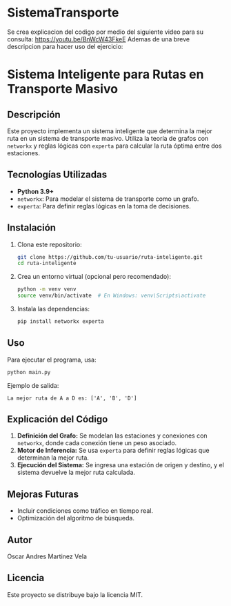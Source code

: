 # SistemaTransporte
Se crea explicacion del codigo por medio del siguiente video para su consulta: https://youtu.be/BnWcW43FkeE
Ademas de una breve descripcion para hacer uso del ejercicio:

# Sistema Inteligente para Rutas en Transporte Masivo

## Descripción
Este proyecto implementa un sistema inteligente que determina la mejor ruta en un sistema de transporte masivo. Utiliza la teoría de grafos con `networkx` y reglas lógicas con `experta` para calcular la ruta óptima entre dos estaciones.

## Tecnologías Utilizadas
- **Python 3.9+**
- `networkx`: Para modelar el sistema de transporte como un grafo.
- `experta`: Para definir reglas lógicas en la toma de decisiones.

## Instalación
1. Clona este repositorio:
   ```sh
   git clone https://github.com/tu-usuario/ruta-inteligente.git
   cd ruta-inteligente
   ```
2. Crea un entorno virtual (opcional pero recomendado):
   ```sh
   python -m venv venv
   source venv/bin/activate  # En Windows: venv\Scripts\activate
   ```
3. Instala las dependencias:
   ```sh
   pip install networkx experta
   ```

## Uso
Para ejecutar el programa, usa:
```sh
python main.py
```

Ejemplo de salida:
```
La mejor ruta de A a D es: ['A', 'B', 'D']
```

## Explicación del Código
1. **Definición del Grafo:** Se modelan las estaciones y conexiones con `networkx`, donde cada conexión tiene un peso asociado.
2. **Motor de Inferencia:** Se usa `experta` para definir reglas lógicas que determinan la mejor ruta.
3. **Ejecución del Sistema:** Se ingresa una estación de origen y destino, y el sistema devuelve la mejor ruta calculada.

## Mejoras Futuras
- Incluir condiciones como tráfico en tiempo real.
- Optimización del algoritmo de búsqueda.

## Autor
Oscar Andres Martinez Vela

## Licencia
Este proyecto se distribuye bajo la licencia MIT.

